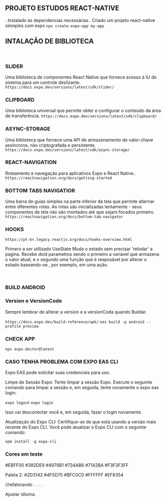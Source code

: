 ## PROJETO ESTUDOS REACT-NATIVE

. Instalado as dependencias necessárias
. Criado um projeto react-native simnples com expo
`npx create-expo-app my-app`
<br>

## INTALAÇÃO DE BIBLIOTECA

<br>

### SLIDER

Uma biblioteca de componentes React Native que fornece acesso à IU do sistema para um controle deslizante.
`https://docs.expo.dev/versions/latest/sdk/slider/`
<br>

### CLIPBOARD

Uma biblioteca universal que permite obter e configurar o conteúdo da área de transferência.
`https://docs.expo.dev/versions/latest/sdk/clipboard/`
<br>

### ASYNC-STORAGE

Uma biblioteca que fornece uma API de armazenamento de valor-chave assíncrona, não criptografada e persistente.
`https://docs.expo.dev/versions/latest/sdk/async-storage/`
<br>

### REACT-NAVIGATION

Roteamento e navegação para aplicativos Expo e React Native..
`https://reactnavigation.org/docs/getting-started`
<br>

### BOTTOM TABS NAVIGATIOR

Uma barra de guias simples na parte inferior da tela que permite alternar entre diferentes rotas. As rotas são inicializadas lentamente - seus componentes de tela não são montados até que sejam focados primeiro.
`https://reactnavigation.org/docs/bottom-tab-navigator`
<br>

### HOOKS

`https://pt-br.legacy.reactjs.org/docs/hooks-overview.html`

Primero a ser utilizado UseState
Muda o estado sem precisar 'relodar' a pagina.
Recebe doid parametros sendo o primeiro a variavel que armazena o valor atual, e o segundo uma função que é resposável por alterar o estado baseando-se , por exemplo, em uma ação.

<br>

### BUILD ANDROID

### Version e VersionCode

Sempre lembrar de alterar a version e a versionCoda quando Buildar.

`https://docs.expo.dev/build-reference/apk/`
`eas build -p android --profile preview`

### CHECK APP

`npx expo-doctor@latest`

### CASO TENHA PROBLEMA COM EXPO EAS CLI

Expo EAS pode solicitar suas credenciais para uso.

Limpe de Sessão Expo:
Tente limpar a sessão Expo. Execute o seguinte comando para limpar a sessão e, em seguida, tente novamente o expo eas login:

`expo logout`
`expo login`

Isso vai desconectar você e, em seguida, fazer o login novamente.

Atualização do Expo CLI:
Certifique-se de que está usando a versão mais recente do Expo CLI. Você pode atualizar o Expo CLI com o seguinte comando:

`npm install -g expo-cli`

### Cores em teste
#EBFF00
#392DE9
#4979B1
#734AB6
#7142BA
#F3F3F3FF


Paleta 2:
#2D3142
#4F5D75
#BFC0C0
#FFFFFF
#EF8354

//refatorando . . . .

Ajustar idioma.
